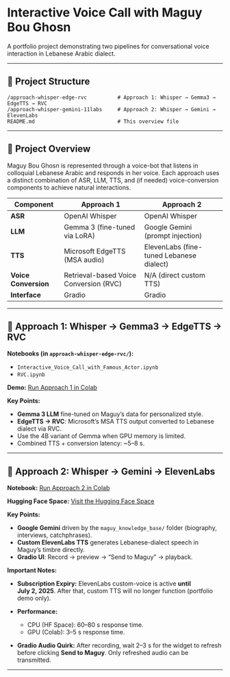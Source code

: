 # Interactive Voice Call with Maguy Bou Ghosn

A portfolio project demonstrating two pipelines for conversational voice interaction in Lebanese Arabic dialect.

---

## 📁 Project Structure

```
/approach-whisper-edge-rvc          # Approach 1: Whisper → Gemma3 → EdgeTTS → RVC
/approach-whisper-gemini-11labs     # Approach 2: Whisper → Gemini → ElevenLabs
README.md                           # This overview file
```

---

## 📝 Project Overview

Maguy Bou Ghosn is represented through a voice-bot that listens in colloquial Lebanese Arabic and responds in her voice. Each approach uses a distinct combination of ASR, LLM, TTS, and (if needed) voice-conversion components to achieve natural interactions.

| Component            | Approach 1                             | Approach 2                               |
| -------------------- | -------------------------------------- | ---------------------------------------- |
| **ASR**              | OpenAI Whisper                         | OpenAI Whisper                           |
| **LLM**              | Gemma 3 (fine-tuned via LoRA)          | Google Gemini (prompt injection)         |
| **TTS**              | Microsoft EdgeTTS (MSA audio)          | ElevenLabs (fine-tuned Lebanese dialect) |
| **Voice Conversion** | Retrieval-based Voice Conversion (RVC) | N/A (direct custom TTS)                  |
| **Interface**        | Gradio                                 | Gradio                                   |

---

## 🚀 Approach 1: Whisper → Gemma3 → EdgeTTS → RVC

**Notebooks (in `approach-whisper-edge-rvc/`):**

* `Interactive_Voice_Call_with_Famous_Actor.ipynb`
* `RVC.ipynb`

**Demo:**
[Run Approach 1 in Colab](https://colab.research.google.com/drive/1a8S8cqiVpaz2R4PCb7eH6zZbHiXvPIJF)

**Key Points:**

* **Gemma 3 LLM** fine-tuned on Maguy’s data for personalized style.
* **EdgeTTS → RVC**: Microsoft’s MSA TTS output converted to Lebanese dialect via RVC.
* Use the 4B variant of Gemma when GPU memory is limited.
* Combined TTS + conversion latency: \~5–8 s.

---

## 🚀 Approach 2: Whisper → Gemini → ElevenLabs

**Notebook:**
[Run Approach 2 in Colab](https://colab.research.google.com/drive/1OLPctrVLVyocPHtYTYdmCGLBGkZO3ddY?usp=sharing)

**Hugging Face Space:**
[Visit the Hugging Face Space](https://huggingface.co/spaces/moussayli-ai/maguy-voice-chat)

**Key Points:**

* **Google Gemini** driven by the `maguy_knowledge_base/` folder (biography, interviews, catchphrases).
* **Custom ElevenLabs TTS** generates Lebanese-dialect speech in Maguy’s timbre directly.
* **Gradio UI**: Record → preview → “Send to Maguy” → playback.

**Important Notes:**

* **Subscription Expiry:** ElevenLabs custom-voice is active **until July 2, 2025**. After that, custom TTS will no longer function (portfolio demo only).
* **Performance:**

  * CPU (HF Space): 60–80 s response time.
  * GPU (Colab): 3–5 s response time.
* **Gradio Audio Quirk:** After recording, wait 2–3 s for the widget to refresh before clicking **Send to Maguy**. Only refreshed audio can be transmitted.

---
